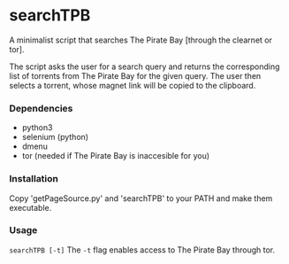 # searchTPB

A minimalist script that searches The Pirate Bay [through the clearnet or tor].

The script asks the user for a search query and returns the corresponding list of torrents from The Pirate Bay for the given query. The user then selects a torrent, whose magnet link will be copied to the clipboard.

### Dependencies
- python3
- selenium (python)
- dmenu
- tor (needed if The Pirate Bay is inaccesible for you)

### Installation
Copy 'getPageSource.py' and 'searchTPB' to your PATH and make them executable.

### Usage
`searchTPB [-t]` The `-t` flag enables access to The Pirate Bay through tor.
